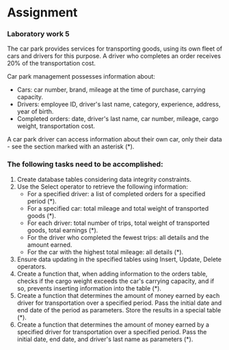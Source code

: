 
# Assignment
### Laboratory work 5
The car park provides services for transporting goods, using its own fleet of cars and drivers for this purpose. A driver who completes an order receives 20% of the transportation cost.

Car park management possesses information about:
- Cars: car number, brand, mileage at the time of purchase, carrying capacity.
- Drivers: employee ID, driver's last name, category, experience, address, year of birth.
- Completed orders: date, driver's last name, car number, mileage, cargo weight, transportation cost.

A car park driver can access information about their own car, only their data - see the section marked with an asterisk (*).

### The following tasks need to be accomplished:
1. Create database tables considering data integrity constraints.
2. Use the Select operator to retrieve the following information:
   - For a specified driver: a list of completed orders for a specified period (*).
   - For a specified car: total mileage and total weight of transported goods (*).
   - For each driver: total number of trips, total weight of transported goods, total earnings (*).
   - For the driver who completed the fewest trips: all details and the amount earned.
   - For the car with the highest total mileage: all details (*).
3. Ensure data updating in the specified tables using Insert, Update, Delete operators.
4. Create a function that, when adding information to the orders table, checks if the cargo weight exceeds the car's carrying capacity, and if so, prevents inserting information into the table (*).
5. Create a function that determines the amount of money earned by each driver for transportation over a specified period. Pass the initial date and end date of the period as parameters. Store the results in a special table (*).
6. Create a function that determines the amount of money earned by a specified driver for transportation over a specified period. Pass the initial date, end date, and driver's last name as parameters (*).
